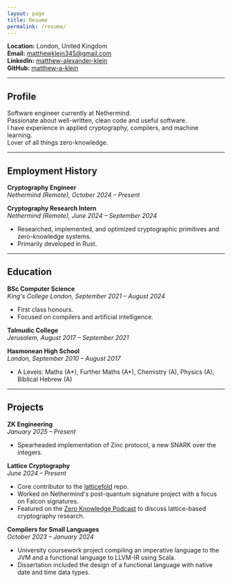```yaml
---
layout: page
title: Resume
permalink: /resume/
---
```

**Location:** London, United Kingdom  
**Email:** [matthewklein345@gmail.com](mailto:matthewklein345@gmail.com)  
**LinkedIn:** [matthew-alexander-klein](https://uk.linkedin.com/in/matthew-alexander-klein-987712255)  
**GitHub:** [matthew-a-klein](https://github.com/matthew-a-klein)

---

## Profile

Software engineer currently at Nethermind.  
Passionate about well-written, clean code and useful software.  
I have experience in applied cryptography, compilers, and machine learning.  
Lover of all things zero-knowledge.

---

## Employment History

**Cryptography Engineer**  
*Nethermind (Remote), October 2024 – Present*

**Cryptography Research Intern**  
*Nethermind (Remote), June 2024 – September 2024*  
- Researched, implemented, and optimized cryptographic primitives and zero-knowledge systems.  
- Primarily developed in Rust.

---

## Education

**BSc Computer Science**  
*King's College London, September 2021 – August 2024*  
- First class honours.  
- Focused on compilers and artificial intelligence.

**Talmudic College**  
*Jerusalem, August 2017 – September 2021*

**Hasmonean High School**  
*London, September 2010 – August 2017*  
- A Levels: Maths (A\*), Further Maths (A\*), Chemistry (A), Physics (A), Biblical Hebrew (A)

---

## Projects

**ZK Engineering**  
*January 2025 – Present*  
- Spearheaded implementation of Zinc protocol, a new SNARK over the integers.

**Lattice Cryptography**  
*June 2024 – Present*  
- Core contributor to the [latticefold](https://github.com/NethermindEth/latticefold/) repo.  
- Worked on Nethermind's post-quantum signature project with a focus on Falcon signatures.  
- Featured on the [Zero Knowledge Podcast](https://zeroknowledge.fm/) to discuss lattice-based cryptography research.

**Compilers for Small Languages**  
*October 2023 – January 2024*  
- University coursework project compiling an imperative language to the JVM and a functional language to LLVM-IR using Scala.  
- Dissertation included the design of a functional language with native date and time data types.